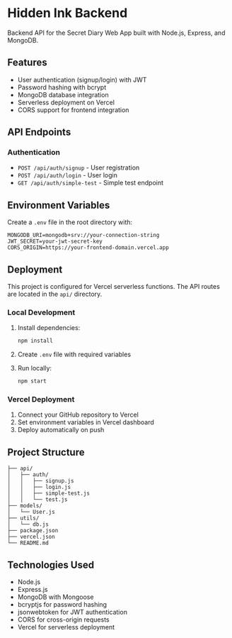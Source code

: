 # Hidden Ink Backend

Backend API for the Secret Diary Web App built with Node.js, Express, and MongoDB.

## Features

- User authentication (signup/login) with JWT
- Password hashing with bcrypt
- MongoDB database integration
- Serverless deployment on Vercel
- CORS support for frontend integration

## API Endpoints

### Authentication
- `POST /api/auth/signup` - User registration
- `POST /api/auth/login` - User login
- `GET /api/auth/simple-test` - Simple test endpoint

## Environment Variables

Create a `.env` file in the root directory with:

```
MONGODB_URI=mongodb+srv://your-connection-string
JWT_SECRET=your-jwt-secret-key
CORS_ORIGIN=https://your-frontend-domain.vercel.app
```

## Deployment

This project is configured for Vercel serverless functions. The API routes are located in the `api/` directory.

### Local Development

1. Install dependencies:
   ```bash
   npm install
   ```

2. Create `.env` file with required variables

3. Run locally:
   ```bash
   npm start
   ```

### Vercel Deployment

1. Connect your GitHub repository to Vercel
2. Set environment variables in Vercel dashboard
3. Deploy automatically on push

## Project Structure

```
├── api/
│   ├── auth/
│   │   ├── signup.js
│   │   ├── login.js
│   │   ├── simple-test.js
│   │   └── test.js
├── models/
│   └── User.js
├── utils/
│   └── db.js
├── package.json
├── vercel.json
└── README.md
```

## Technologies Used

- Node.js
- Express.js
- MongoDB with Mongoose
- bcryptjs for password hashing
- jsonwebtoken for JWT authentication
- CORS for cross-origin requests
- Vercel for serverless deployment
